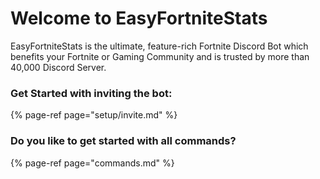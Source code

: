 # Welcome to EasyFortniteStats

EasyFortniteStats is the ultimate, feature-rich Fortnite Discord Bot which benefits your Fortnite or Gaming Community and is trusted by more than 40,000 Discord Server.

### Get Started with inviting the bot:

{% page-ref page="setup/invite.md" %}

### Do you like to get started with all commands?

{% page-ref page="commands.md" %}



